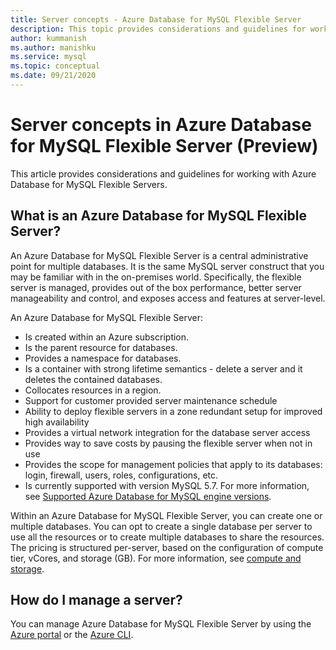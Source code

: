 ```yaml
---
title: Server concepts - Azure Database for MySQL Flexible Server
description: This topic provides considerations and guidelines for working with Azure Database for MySQL Flexible Server
author: kummanish
ms.author: manishku
ms.service: mysql
ms.topic: conceptual
ms.date: 09/21/2020
---
```


# Server concepts in Azure Database for MySQL Flexible Server (Preview)

This article provides considerations and guidelines for working with Azure Database for MySQL Flexible Servers.

## What is an Azure Database for MySQL Flexible Server?

An Azure Database for MySQL Flexible Server is a central administrative point for multiple databases. It is the same MySQL server construct that you may be familiar with in the on-premises world. Specifically, the flexible server is managed, provides out of the box performance, better server manageability and control, and exposes access and features at server-level.

An Azure Database for MySQL Flexible Server:

- Is created within an Azure subscription.
- Is the parent resource for databases.
- Provides a namespace for databases.
- Is a container with strong lifetime semantics - delete a server and it deletes the contained databases.
- Collocates resources in a region.
- Support for customer provided server maintenance schedule
- Ability to deploy flexible servers in a zone redundant setup for improved high availability
- Provides a virtual network integration for the database server access
- Provides way to save costs by pausing the flexible server when not in use
- Provides the scope for management policies that apply to its databases: login, firewall, users, roles, configurations, etc.
- Is currently supported with version MySQL 5.7. For more information, see [Supported Azure Database for MySQL engine versions](./concepts-supported-versions.md).

Within an Azure Database for MySQL Flexible Server, you can create one or multiple databases. You can opt to create a single database per server to use all the resources or to create multiple databases to share the resources. The pricing is structured per-server, based on the configuration of compute tier, vCores, and storage (GB). For more information, see [compute and storage](./concepts-compute-storage.md).

## How do I manage a server?

You can manage Azure Database for MySQL Flexible Server by using the [Azure portal](./quickstart-create-server-portal.md) or the [Azure CLI](./quickstart-create-server-cli.md).


